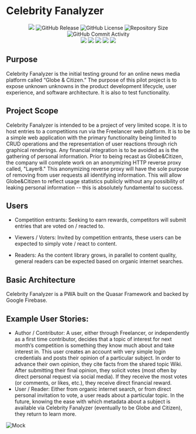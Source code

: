 # Celebrity Fanalyzer

<p align="center">
<a href="https://livrolog.com"><img src="https://img.shields.io/website?url=https%3A%2F%2Flivrolog.com" /></a>
<img alt="GitHub Release" src="https://img.shields.io/github/v/release/globe-and-citizen/Celebrity-Fanalyzer">
<img alt="GitHub License" src="https://img.shields.io/github/license/globe-and-citizen/Celebrity-Fanalyzer" />
<img alt="Repository Size" src="https://img.shields.io/github/repo-size/globe-and-citizen/Celebrity-Fanalyzer" />
<img alt="GitHub Commit Activity" src="https://img.shields.io/github/commit-activity/m/globe-and-citizen/Celebrity-Fanalyzer" />
<br />
<img src="https://img.shields.io/github/package-json/dependency-version/globe-and-citizen/Celebrity-Fanalyzer/firebase" />
<img src="https://img.shields.io/github/package-json/dependency-version/globe-and-citizen/Celebrity-Fanalyzer/pinia" />
<img src="https://img.shields.io/github/package-json/dependency-version/globe-and-citizen/Celebrity-Fanalyzer/quasar" />
<img src="https://img.shields.io/github/package-json/dependency-version/globe-and-citizen/Celebrity-Fanalyzer/vue" />
<img src="https://img.shields.io/github/package-json/dependency-version/globe-and-citizen/Celebrity-Fanalyzer/vue-router" />
</p>

## Purpose

Celebrity Fanalyzer is the initial testing ground for an online news media platform called “Globe & Citizen.” The purpose of this pilot project is to expose unknown unknowns in the product development lifecycle, user experience, and software architecture. It is also to test functionality.

## Project Scope

Celebrity Fanalyzer is intended to be a project of very limited scope. It is to host entries to a competitions run via the Freelancer web platform. It is to be a simple web application with the primary functionality being limited to CRUD operations and the representation of user reactions through rich graphical renderings. Any financial integration is to be avoided as is the gathering of personal information.
Prior to being recast as Globe&Citizen, the company will complete work on an anonymizing HTTP reverse proxy called, "Layer8." This anonymizing reverse proxy will have the sole purpose of removing from user requests all identifying information. This will allow Globe&Citizen to reflect usage statistics publicly without any possibility of leaking personal information -- this is absolutely fundamental to success.

## Users

- Competition entrants: Seeking to earn rewards, competitors will submit entries that are voted on / reacted to.

- Viewers / Voters: Invited by competition entrants, these users can be expected to simply vote / react to content.

- Readers: As the content library grows, in parallel to content quality, general readers can be expected based on organic internet searches.

## Basic Architecture

Celebrity Fanalyzer is a PWA built on the Quasar Framework and backed by Google Firebase.

## Example User Stories:

- Author / Contributor: A user, either through Freelancer, or independently as a first time contributor, decides that a topic of interest for next month’s competition is something they know much about and take interest in. This user creates an account with very simple login credentials and posts their opinion of a particular subject. In order to advance their own opinion, they cite facts from the shared topic Wiki. After submitting their final opinion, they solicit votes (most often by direct personal request via social media). If they receive the most votes (or comments, or likes, etc.), they receive direct financial reward.
- User / Reader: Either from organic internet search, or from direct personal invitation to vote, a user reads about a particular topic. In the future, knowing the ease with which metadata about a subject is available via Celebrity Fanalyzer (eventually to be Globe and Citizen), they return to learn more.

<!-- https://celebrityfanalyzer.com/wp-admin/ -->

![Mock](/public/mock.png)
